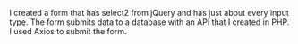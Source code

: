 I created a form that has select2 from jQuery and has just about every input type. The form submits data to a database with an API that I created in PHP. I used Axios to submit the form.
